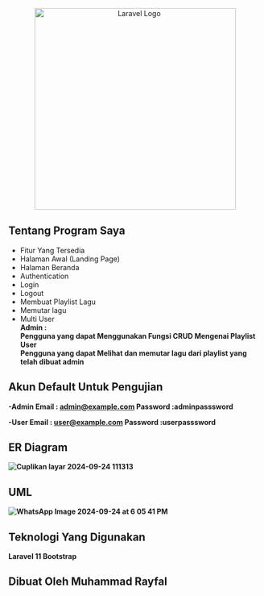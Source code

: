 <p align="center"><a href="https://laravel.com" target="_blank"><img src="https://raw.githubusercontent.com/laravel/art/master/logo-lockup/5%20SVG/2%20CMYK/1%20Full%20Color/laravel-logolockup-cmyk-red.svg" width="400" alt="Laravel Logo"></a></p>



## Tentang Program Saya

- Fitur Yang Tersedia <br>
- Halaman Awal (Landing Page)
- Halaman Beranda
- Authentication
- Login
- Logout
- Membuat Playlist Lagu
- Memutar lagu
- Multi User <br>
<strong>Admin<strong> : <br>
Pengguna yang dapat Menggunakan Fungsi CRUD Mengenai Playlist <br>
<strong>User<strong> <br>
Pengguna yang dapat Melihat dan memutar lagu dari playlist yang telah dibuat admin <br>


## Akun Default Untuk Pengujian
-Admin
<strong>Email :</strong> admin@example.com <strong>Password :</strong>adminpasssword

-User
<strong>Email :</strong> user@example.com <strong>Password :</strong>userpasssword

## ER Diagram
![Cuplikan layar 2024-09-24 111313](https://github.com/user-attachments/assets/96523e32-28d1-4202-b8e9-0026a5e492b6)


## UML
![WhatsApp Image 2024-09-24 at 6 05 41 PM](https://github.com/user-attachments/assets/5e4ac1e9-873f-4aee-8e7a-43a2e11db103)

## Teknologi Yang Digunakan

Laravel 11
Bootstrap


## Dibuat Oleh Muhammad Rayfal

